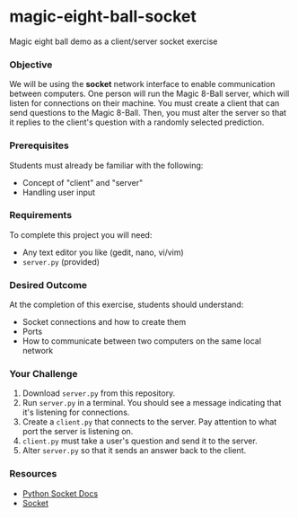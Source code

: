 # magic-eight-ball-socket
Magic eight ball demo as a client/server socket exercise

### Objective
We will be using the **socket** network interface to enable communication between computers. One person will run the Magic 8-Ball server, which will listen for connections on their machine. You must create a client that can send questions to the Magic 8-Ball. Then, you must alter the server so that it replies to the client's question with a randomly selected prediction.

### Prerequisites 
Students must already be familiar with the following:
- Concept of "client" and "server"
- Handling user input

### Requirements
To complete this project you will need:
- Any text editor you like (gedit, nano, vi/vim)
- `server.py` (provided)

### Desired Outcome
At the completion of this exercise, students should understand:
- Socket connections and how to create them
- Ports
- How to communicate between two computers on the same local network

### Your Challenge
1. Download `server.py` from this repository.
2. Run `server.py` in a terminal. You should see a message indicating that it's listening for connections.
3. Create a `client.py` that connects to the server. Pay attention to what port the server is listening on.
4. `client.py` must take a user's question and send it to the server.
5. Alter `server.py` so that it sends an answer back to the client. 

### Resources
- [Python Socket Docs](https://docs.python.org/3/library/socket.html)
- [Socket](https://steelkiwi.com/blog/working-tcp-sockets/)
